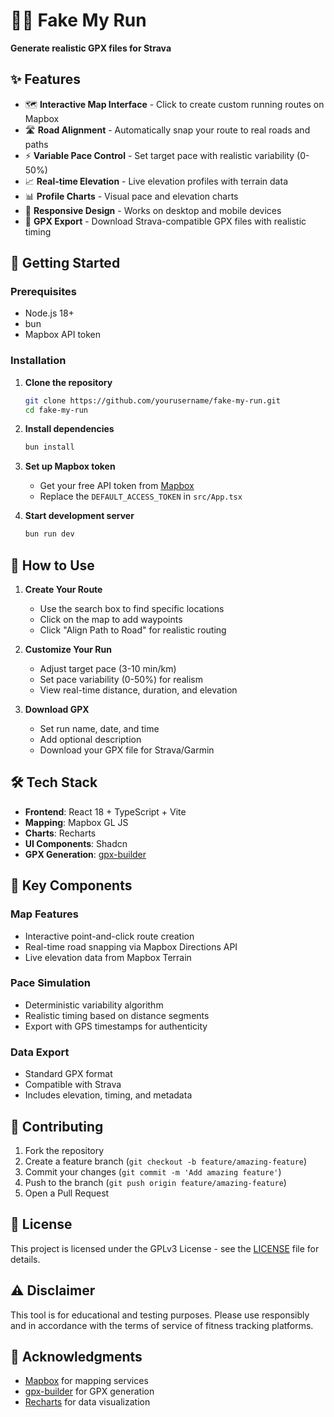 # 🏃‍♂️ Fake My Run

**Generate realistic GPX files for Strava**

## ✨ Features

- 🗺️ **Interactive Map Interface** - Click to create custom running routes on Mapbox
- 🛣️ **Road Alignment** - Automatically snap your route to real roads and paths
- ⚡ **Variable Pace Control** - Set target pace with realistic variability (0-50%)
- 📈 **Real-time Elevation** - Live elevation profiles with terrain data
- 📊 **Profile Charts** - Visual pace and elevation charts
- 📱 **Responsive Design** - Works on desktop and mobile devices
- 💾 **GPX Export** - Download Strava-compatible GPX files with realistic timing

## 🚀 Getting Started

### Prerequisites

- Node.js 18+
- bun
- Mapbox API token

### Installation

1. **Clone the repository**

   ```bash
   git clone https://github.com/yourusername/fake-my-run.git
   cd fake-my-run
   ```

2. **Install dependencies**

   ```bash
   bun install
   ```

3. **Set up Mapbox token**

   - Get your free API token from [Mapbox](https://account.mapbox.com/)
   - Replace the `DEFAULT_ACCESS_TOKEN` in `src/App.tsx`

4. **Start development server**
   ```bash
   bun run dev
   ```

## 🎯 How to Use

1. **Create Your Route**

   - Use the search box to find specific locations
   - Click on the map to add waypoints
   - Click "Align Path to Road" for realistic routing

2. **Customize Your Run**

   - Adjust target pace (3-10 min/km)
   - Set pace variability (0-50%) for realism
   - View real-time distance, duration, and elevation

3. **Download GPX**
   - Set run name, date, and time
   - Add optional description
   - Download your GPX file for Strava/Garmin

## 🛠️ Tech Stack

- **Frontend**: React 18 + TypeScript + Vite
- **Mapping**: Mapbox GL JS
- **Charts**: Recharts
- **UI Components**: Shadcn
- **GPX Generation**: [gpx-builder](https://www.npmjs.com/package/gpx-builder)

## 🎨 Key Components

### Map Features

- Interactive point-and-click route creation
- Real-time road snapping via Mapbox Directions API
- Live elevation data from Mapbox Terrain

### Pace Simulation

- Deterministic variability algorithm
- Realistic timing based on distance segments
- Export with GPS timestamps for authenticity

### Data Export

- Standard GPX format
- Compatible with Strava
- Includes elevation, timing, and metadata

## 🤝 Contributing

1. Fork the repository
2. Create a feature branch (`git checkout -b feature/amazing-feature`)
3. Commit your changes (`git commit -m 'Add amazing feature'`)
4. Push to the branch (`git push origin feature/amazing-feature`)
5. Open a Pull Request

## 📝 License

This project is licensed under the GPLv3 License - see the [LICENSE](LICENSE) file for details.

## ⚠️ Disclaimer

This tool is for educational and testing purposes. Please use responsibly and in accordance with the terms of service of fitness tracking platforms.

## 🙏 Acknowledgments

- [Mapbox](https://mapbox.com) for mapping services
- [gpx-builder](https://github.com/gpx-builder/gpx-builder) for GPX generation
- [Recharts](https://recharts.org) for data visualization
